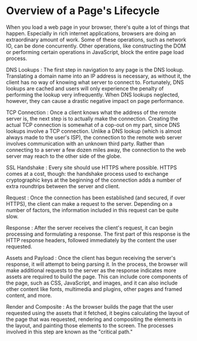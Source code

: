 # Overview of a Page's Lifecycle

When you load a web page in your browser, there's quite a lot of things that happen. Especially in rich internet applications, browsers are doing an extraordinary amount of work. Some of these operations, such as network IO, can be done concurrently. Other operations, like constructing the DOM or performing certain operations in JavaScript, block the entire page load process.

DNS Lookups
: The first step in navigation to any page is the DNS lookup. Translating a domain name into an IP address is necessary, as without it, the client has no way of knowing what server to connect to. Fortunately, DNS lookups are cached and users will only experience the penalty of performing the lookup very infrequently. When DNS lookups neglected, however, they can cause a drastic negative impact on page performance.

TCP Connection
: Once a client knows what the address of the remote server is, the next step is to actually make the connection. Creating the actual TCP connection is somewhat of a cop-out on my part, since DNS lookups involve a TCP connection. Unlike a DNS lookup (which is almost always made to the user's ISP), the connection to the remote web server involves communication with an unknown third party. Rather than connecting to a server a few dozen miles away, the connection to the web server may reach to the other side of the globe.

SSL Handshake
: Every site should use HTTPS where possible. HTTPS comes at a cost, though: the handshake process used to exchange cryptographic keys at the beginning of the connection adds a number of extra roundtrips between the server and client.

Request
: Once the connection has been established (and secured, if over HTTPS), the client can make a request to the server. Depending on a number of factors, the information included in this request can be quite slow.

Response
: After the server receives the client's request, it can begin processing and formulating a response. The first part of this response is the HTTP response headers, followed immediately by the content the user requested.

Assets and Payload
: Once the client has begun receiving the server's response, it will attempt to being parsing it. In the process, the browser will make additional requests to the server as the response indicates more assets are required to build the page. This can include core components of the page, such as CSS, JavaScript, and images, and it can also include other content like fonts, multimedia and plugins, other pages and framed content, and more.

Render and Composite
: As the browser builds the page that the user requested using the assets that it fetched, it begins calculating the layout of the page that was requested, rendering and compositing the elements in the layout, and painting those elements to the screen. The processes involved in this step are known as the "critical path."
